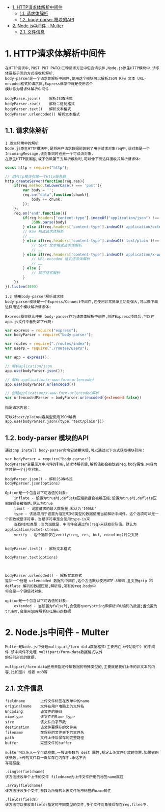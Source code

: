 <!-- TOC -->

- [1. HTTP请求体解析中间件](#1-http请求体解析中间件)
    - [1.1. 请求体解析](#11-请求体解析)
    - [1.2. body-parser 模块的API](#12-body-parser-模块的api)
- [2. Node.js中间件 - Multer](#2-nodejs中间件---multer)
    - [2.1. 文件信息](#21-文件信息)

<!-- /TOC -->

# 1. HTTP请求体解析中间件

    在HTTP请求中,POST PUT PATCH三种请求方法中包含请求体,Node.js原生HTTP模块中,请求体要基于流的方式接收和解析.
    body-parser是一个请求体解析中间件,使用这个模块可以解析JSON Raw 文本 URL-encoded格式的请求体,Express框架中就是使用这个
    模块作为请求体解析中间件.

    bodyParse.json()    解析JSON格式
    bodyParser.raw()    解析二进制格式
    bodyParser.text()   解析文本格式
    bodyParser.urlencoded() 解析文本格式

## 1.1. 请求体解析

    1 原生环境中的解析
    Node.js原生HTTP模块中,是将用户请求数据封装到了用于请求对象req中,该对象是一个IncomingMessage,该对象同时也是一个可读流对象.
    在原生HTTP服务器,或不依赖第三方解析模块时,可以像下面这样接收并解析请求体:

```js
const http = require("http");

// 用Http模块创建一个Http服务器
http.createServer(function(req,res){
    if(req.method.toLowerCase() === 'post'){
        var body = '';
        req.on("data",function(chunk){
            body += chunk;
        });
    };
    req.on("end",function(){
        if(req.headers["content-type"].indexOf("application/json") !==-1){
            JSON.parse(body)
        } else if(req.headers['content-type'].indexOf('application/octet-stream')!==-1){
        // Raw 格式请求体解析
        // ……
        } else if(req.headers['content-type'].indexOf('text/plain')!==-1){
            // text 文本格式请求体解析
            // ……
        } else if(req.headers['content-type'].indexOf('application/x-www-form-urlencoded')!==-1){
            // URL-encoded 格式请求体解析
            // ……
        } else {
            // 其它格式解析
        }
    })
}).listen(3000)
```

    1.2 使用body-parser解析请求体
    body-parser模块是一个Express/Connect中间件,它使用非常简单且功能强大,可以像下面这样用这个模块解析请求体:

    Express框架默认使用 body-parser作为请求体解析中间件,创建Express项目后,可以在app.js文件中看到如下代码:
```js
var express = require("express");
var bodyParser = require("body-parser");

var routes = require("./routes/index");
var users = require("./routes/users");

var app = express();

// 解析aplication/json
app.use(bodyParser.json());

// 解析 application/x-www-form-urlencoded
app.use(bodyParser.urlencoded())

// 创建application/x-www-form-urlencoded解析
var urlencodedParser = bodyParser.urlencoded({extended:false})
```

    指定请求内容：

    可以对text/plain内容类型使用JSON解析
    app.use(bodyParser.json({type:'text/plain'}))


## 1.2. body-parser 模块的API

    通过cnp install body-parser命令安装模块后,可以通过以下方式获取模块引用：

    var bodyParser = require("body-parser")
    bodyParser变量是对中间件的引用,请求体解析后,解析值都会被放到req.body属性,内容为空时是一个{}空对象.

    bodyParser.json() - 解析JSON格式
    bodyPparser.json(options)

    Option是一个包含以下可选值的对象:
        inflate - 设置为true时,deflate压缩数据会被解压缩;设置为true时,deflate压缩数据会被拒绝.默认为true
        limit - 设置请求的最大数据量,默认为'100kb'
        type - 该选项用于设置为指定MIME类型的数据使用当前解析中间件。这个选项可以是一个函数或是字符串，当是字符串是会使用type-is来
        查找MIMI类型；当为函数是，中间件会通过fn(req)来获取实际值。默认为application/octet-stream。
        verify - 这个选项仅在verify(req, res, buf, encoding)时受支持


    bodyParser.text() - 解析文本格式
    
    bodyParser.text(options)



    bodyParser.urlenoded() - 解析文本格式
    返回一个处理 urlencoded 数据的中间件,这个方法默认使用UTF-8编码,且支持gzip 和 deflate 编码的数据压缩,解析后,所有的req.body中
    将会是一个键值对对象.

    option是一个包含以下可选值的对象:
        extended - 当设置为false时,会使用querystring库解析URL编码的数据;当设置为true时,会使用qs库解析URL编码的数据


# 2. Node.js中间件 - Multer

    Multer是Node.js中处理multipart/form-data数据格式(主要用在上传功能中) 的中间件.该中间件不处理 multipart/form-data数据格式以外
    的任何形式的数据.

    multipart/form-data是用来指定传输数据的特殊类型的,主要就是我们上传的非文本的内容,比如图片 或者 mp3等

## 2.1. 文件信息

    fieldname       上传文件标签在表单中的name
    originalname    文件在用户电脑上的文件名
    Encoding        该文件的编码
    mimetype        该文件的Mime type
    size            该文件的字节数
    destination     该文件要保存的文件夹
    filename        在保存的文件夹下的文件名
    path            文件上传后保存的完整路径
    buffer          完整文件的buffer

    multer可以传入一个可选参数,一般该参数为 dest 属性,规定上传文件存放的位置.如果省略该参数,上传的文件将一直保存在内存中.永远不会
    写进磁盘.

    .single(fieldname)
    该方法接收单个上传的文件 filedname为上传文件所用的标签name属性

    .array(fieldname)
    该方法接收多个文件,参数为所有的上传文件所用标签的name属性

    .fields(fields)
    该方法可以接收由fields指定的不同类型的文件,多个文件对象被保存在req.files中.